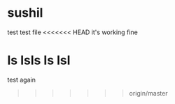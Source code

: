 # sushil
test
test file 
<<<<<<< HEAD
it's working fine

ls
lsls
ls
lsl
=======






test again
>>>>>>> origin/master
